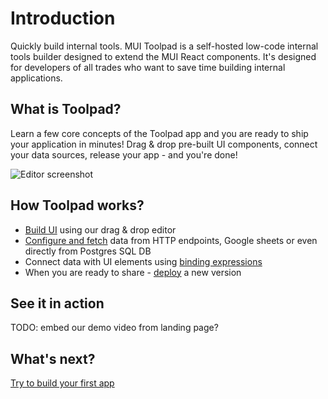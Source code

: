 # Introduction

<p class="description">Quickly build internal tools. MUI Toolpad is a self-hosted low-code internal tools builder designed to extend the MUI React components. It's designed for developers of all trades who want to save time building internal applications.</p>

## What is Toolpad?

Learn a few core concepts of the Toolpad app and you are ready to ship your application in minutes! Drag & drop pre-built UI components, connect your data sources, release your app - and you're done!

![Editor screenshot](/static/toolpad/marketing/hero-screenshot.png)

## How Toolpad works?

- [Build UI](/toolpad/core-concepts/building-ui/) using our drag & drop editor
- [Configure and fetch](/toolpad/core-concepts/connecting-to-data-sources/) data from HTTP endpoints, Google sheets or even directly from Postgres SQL DB
- Connect data with UI elements using [binding expressions](/toolpad/core-concepts/data-binding/)
- When you are ready to share - [deploy](/toolpad/core-concepts/versioning-and-deploying/) a new version

## See it in action

TODO: embed our demo video from landing page?

## What's next?

[Try to build your first app](/toolpad/getting-started/quickstart/)
